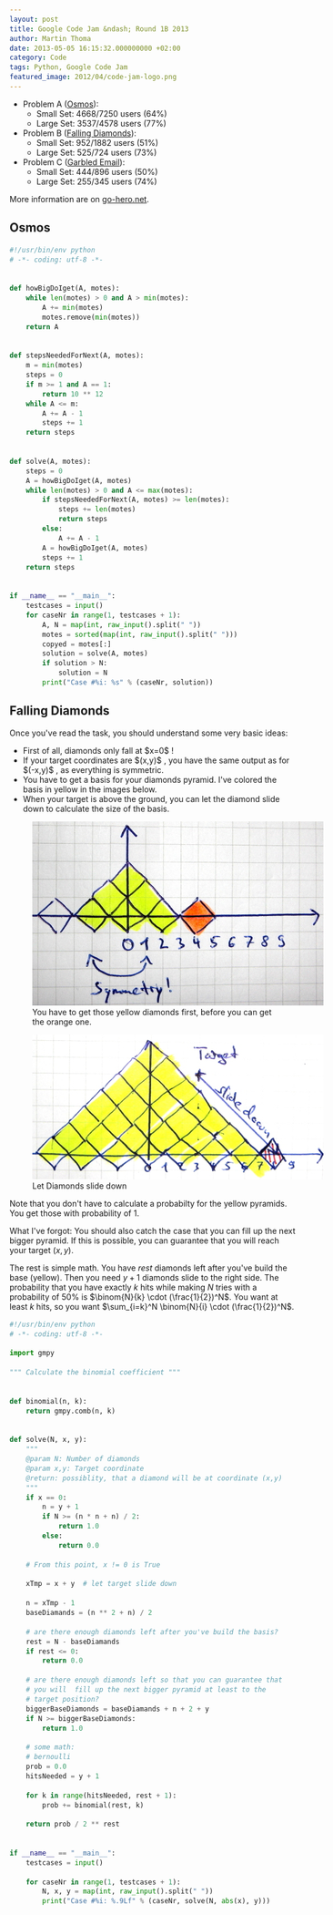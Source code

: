 ```yaml
---
layout: post
title: Google Code Jam &ndash; Round 1B 2013
author: Martin Thoma
date: 2013-05-05 16:15:32.000000000 +02:00
category: Code
tags: Python, Google Code Jam
featured_image: 2012/04/code-jam-logo.png
---
```

<ul>
<li>Problem A (<a href="https://code.google.com/codejam/contest/2434486/dashboard#s=p0">Osmos</a>):
  <ul>
    <li>Small Set: 4668/7250 users (64%)</li>
    <li>Large Set: 3537/4578 users (77%)</li>
  </ul>
<li>Problem B (<a href="https://code.google.com/codejam/contest/2434486/dashboard#s=p1">Falling Diamonds</a>):
  <ul>
    <li>Small Set: 952/1882 users (51%)</li>
    <li>Large Set: 525/724 users (73%)</li>
  </ul>
</li>
<li>Problem C (<a href="https://code.google.com/codejam/contest/2434486/dashboard#s=p2">Garbled Email</a>):
  <ul>
    <li>Small Set: 444/896 users (50%)</li>
    <li>Large Set: 255/345 users (74%)</li>
  </ul>
</li>
</ul>

More information are on <a href="http://www.go-hero.net/jam/13/round/2">go-hero.net</a>.

<h2>Osmos</h2>

```python
#!/usr/bin/env python
# -*- coding: utf-8 -*-


def howBigDoIget(A, motes):
    while len(motes) > 0 and A > min(motes):
        A += min(motes)
        motes.remove(min(motes))
    return A


def stepsNeededForNext(A, motes):
    m = min(motes)
    steps = 0
    if m >= 1 and A == 1:
        return 10 ** 12
    while A <= m:
        A += A - 1
        steps += 1
    return steps


def solve(A, motes):
    steps = 0
    A = howBigDoIget(A, motes)
    while len(motes) > 0 and A <= max(motes):
        if stepsNeededForNext(A, motes) >= len(motes):
            steps += len(motes)
            return steps
        else:
            A += A - 1
        A = howBigDoIget(A, motes)
        steps += 1
    return steps


if __name__ == "__main__":
    testcases = input()
    for caseNr in range(1, testcases + 1):
        A, N = map(int, raw_input().split(" "))
        motes = sorted(map(int, raw_input().split(" ")))
        copyed = motes[:]
        solution = solve(A, motes)
        if solution > N:
            solution = N
        print("Case #%i: %s" % (caseNr, solution))
```


<h2>Falling Diamonds</h2>
Once you've read the task, you should understand some very basic ideas:

<ul>
  <li>First of all, diamonds only fall at $x=0$ !</li>
  <li>If your target coordinates are $(x,y)$ , you have the same output as for $(-x,y)$ , as everything is symmetric.</li>
  <li>You have to get a basis for your diamonds pyramid. I've colored the basis in yellow in the images below.</li>
  <li>When your target is above the ground, you can let the diamond slide down to calculate the size of the basis.</li>
</ul>

<figure class="aligncenter">
            <a href="../images/2013/05/falling-diamonds-base.jpg"><img src="../images/2013/05/falling-diamonds-base.jpg" alt="A basis for diamonds" style="max-width:512px;max-height:323px" class="size-full wp-image-65431"/></a>
            <figcaption class="text-center">You have to get those yellow diamonds first, before you can get the orange one.</figcaption>
        </figure>

<figure class="aligncenter">
            <a href="../images/2013/05/falling-diamonds-slide.jpg"><img src="../images/2013/05/falling-diamonds-slide.jpg" alt="Let Diamonds slide down" style="max-width:512px;max-height:254px" class="size-full wp-image-65441"/></a>
            <figcaption class="text-center">Let Diamonds slide down</figcaption>
        </figure>

Note that you don't have to calculate a probabilty for the yellow pyramids. You get those with probability of 1.

What I've forgot: You should also catch the case that you can fill up the next bigger pyramid. If this is possible, you can guarantee that you will reach your target $(x,y)$.

The rest is simple math. You have $rest$ diamonds left after you've build the base (yellow). Then you need $y+1$ diamonds slide to the right side. The probability that you have exactly $k$ hits while making $N$ tries with a probability of 50% is $\binom{N}{k} \cdot (\frac{1}{2})^N$. You want at least $k$ hits, so you want $\sum_{i=k}^N \binom{N}{i} \cdot (\frac{1}{2})^N$.


```python
#!/usr/bin/env python
# -*- coding: utf-8 -*-

import gmpy

""" Calculate the binomial coefficient """


def binomial(n, k):
    return gmpy.comb(n, k)


def solve(N, x, y):
    """
    @param N: Number of diamonds
    @param x,y: Target coordinate
    @return: possiblity, that a diamond will be at coordinate (x,y)
    """
    if x == 0:
        n = y + 1
        if N >= (n * n + n) / 2:
            return 1.0
        else:
            return 0.0

    # From this point, x != 0 is True

    xTmp = x + y  # let target slide down

    n = xTmp - 1
    baseDiamands = (n ** 2 + n) / 2

    # are there enough diamonds left after you've build the basis?
    rest = N - baseDiamands
    if rest <= 0:
        return 0.0

    # are there enough diamonds left so that you can guarantee that
    # you will  fill up the next bigger pyramid at least to the
    # target position?
    biggerBaseDiamonds = baseDiamands + n + 2 + y
    if N >= biggerBaseDiamonds:
        return 1.0

    # some math:
    # bernoulli
    prob = 0.0
    hitsNeeded = y + 1

    for k in range(hitsNeeded, rest + 1):
        prob += binomial(rest, k)

    return prob / 2 ** rest


if __name__ == "__main__":
    testcases = input()

    for caseNr in range(1, testcases + 1):
        N, x, y = map(int, raw_input().split(" "))
        print("Case #%i: %.9Lf" % (caseNr, solve(N, abs(x), y)))
```

